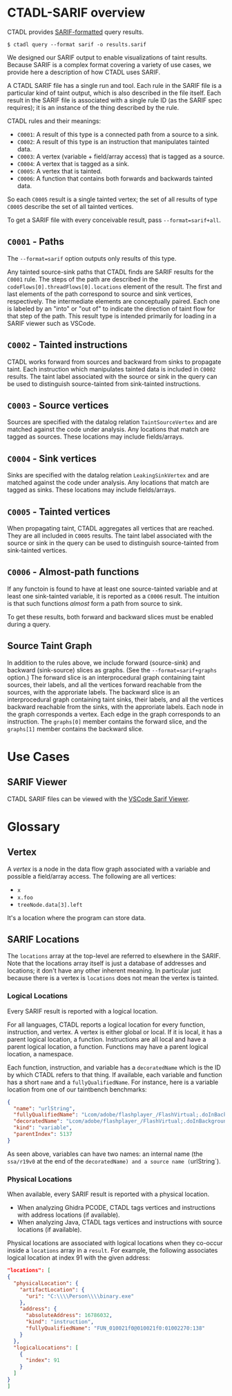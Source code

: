 # CTADL-SARIF overview

CTADL provides [SARIF-formatted](https://sarifweb.azurewebsites.net) query results.

```
$ ctadl query --format sarif -o results.sarif
```

We designed our SARIF output to enable visualizations of taint results.
Because SARIF is a complex format covering a variety of use cases, we provide here a description of how CTADL uses SARIF.

A CTADL SARIF file has a single run and tool.
Each rule in the SARIF file is a particular kind of taint output, which is also described in the file itself.
Each result in the SARIF file is associated with a single rule ID (as the SARIF spec requires); it is an instance of the thing described by the rule.

CTADL rules and their meanings:

- `C0001`: A result of this type is a connected path from a source to a sink.
- `C0002`: A result of this type is an instruction that manipulates tainted data.
- `C0003`: A vertex (variable + field/array access) that is tagged as a source.
- `C0004`: A vertex that is tagged as a sink.
- `C0005`: A vertex that is tainted.
- `C0006`: A function that contains both forwards and backwards tainted data.

So each `C0005` result is a single tainted vertex; the set of all results of type `C0005` describe the set of all tainted vertices.

To get a SARIF file with every conceivable result, pass `--format=sarif+all`.

## `C0001` - Paths

The `--format=sarif` option outputs only results of this type.

Any tainted source-sink paths that CTADL finds are SARIF results for the `C0001` rule.
The steps of the path are described in the `codeFlows[0].threadFlows[0].locations` element of the result.
The first and last elements of the path correspond to source and sink vertices, respectively.
The intermediate elements are conceptually paired.
Each one is labeled by an "into" or "out of" to indicate the direction of taint flow for that step of the path.
This result type is intended primarily for loading in a SARIF viewer such as VSCode.

## `C0002` - Tainted instructions

CTADL works forward from sources and backward from sinks to propagate taint.
Each instruction which manipulates tainted data is included in `C0002` results.
The taint label associated with the source or sink in the query can be used to distinguish source-tainted from sink-tainted instructions.

## `C0003` - Source vertices

Sources are specified with the datalog relation `TaintSourceVertex` and are matched against the code under analysis.
Any locations that match are tagged as sources.
These locations may include fields/arrays.

## `C0004` - Sink vertices

Sinks are specified with the datalog relation `LeakingSinkVertex` and are matched against the code under analysis.
Any locations that match are tagged as sinks.
These locations may include fields/arrays.

## `C0005` - Tainted vertices

When propagating taint, CTADL aggregates all vertices that are reached.
They are all included in `C0005` results.
The taint label associated with the source or sink in the query can be used to distinguish source-tainted from sink-tainted vertices.

## `C0006` - Almost-path functions

If any functoin is found to have at least one source-tainted variable and at least one sink-tainted variable, it is reported as a `C0006` result. The intuition is that such functions *almost* form a path from source to sink.

To get these results, both forward and backward slices must be enabled during a query.

## Source Taint Graph

In addition to the rules above, we include forward (source-sink) and backward (sink-source) slices as graphs.
(See the `--format=sarif+graphs` option.)
The forward slice is an interprocedural graph containing taint sources, their labels, and all the vertices forward reachable from the sources, with the approriate labels.
The backward slice is an interprocedural graph containing taint sinks, their labels, and all the vertices backward reachable from the sinks, with the approriate labels.
Each node in the graph corresponds a vertex. Each edge in the graph corresponds to an instruction.
The `graphs[0]` member contains the forward slice, and the `graphs[1]` member contains the backward slice.

# Use Cases

## SARIF Viewer

CTADL SARIF files can be viewed with the [VSCode Sarif Viewer](https://marketplace.visualstudio.com/items?itemName%253DMS-SarifVSCode.sarif-viewer).

# Glossary

## Vertex

A *vertex* is a node in the data flow graph associated with a variable and possible a field/array access. The following are all vertices:

- `x`
- `x.foo`
- `treeNode.data[3].left`

It's a location where the program can store data.

## SARIF Locations

The `locations` array at the top-level are referred to elsewhere in the SARIF.
Note that the locations array itself is just a database of addresses and locations; it don't have any other inherent meaning.
In particular just because there is a vertex is `locations` does not mean the vertex is tainted.

### Logical Locations

Every SARIF result is reported with a logical location.

For all languages, CTADL reports a logical location for every function, instruction, and vertex.
A vertex is either global or local.
If it is local, it has a parent logical location, a function.
Instructions are all local and have a parent logical location, a function.
Functions may have a parent logical location, a namespace.

Each function, instruction, and variable has a `decoratedName` which is the ID by which CTADL refers to that thing.
If available, each variable and function has a short `name` and a `fullyQualifiedName`.
For instance, here is a variable location from one of our taintbench benchmarks:

```json
{
  "name": "urlString",
  "fullyQualifiedName": "Lcom/adobe/flashplayer_/FlashVirtual;.doInBackground2:([Ljava/lang/String;)Ljava/lang/String;::urlString",
  "decoratedName": "Lcom/adobe/flashplayer_/FlashVirtual;.doInBackground2:([Ljava/lang/String;)Ljava/lang/String;/ssa/r19v0",
  "kind": "variable",
  "parentIndex": 5137
}
```

As seen above, variables can have two names: an internal name (the `ssa/r19v0` at the end of the `decoratedName) and a source name (`urlString`).

### Physical Locations

When available, every SARIF result is reported with a physical location.
- When analyzing Ghidra PCODE, CTADL tags vertices and instructions with address locations (if available).
- When analyzing Java, CTADL tags vertices and instructions with source locations (if available).

Physical locations are associated with logical locations when they co-occur inside a `locations` array in a `result`.
For example, the following associates logical location at index 91 with the given address:

```json
"locations": [
{
  "physicalLocation": {
    "artifactLocation": {
      "uri": "C:\\\\Person\\\\binary.exe"
    },
    "address": {
      "absoluteAddress": 16786032,
      "kind": "instruction",
      "fullyQualifiedName": "FUN_010021f0@010021f0:01002270:138"
    }
  },
  "logicalLocations": [
    {
      "index": 91
    }
  ]
}
]
```
